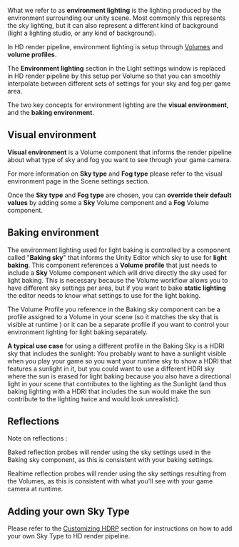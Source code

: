 What we refer to as **environment lighting** is the lighting produced by the environment surrounding our unity scene. Most commonly this represents the sky lighting, but it can also represent a different kind of background (light a lighting studio, or any kind of background).

In HD render pipeline, environment lighting is setup through [Volumes](https://github.com/Unity-Technologies/ScriptableRenderPipeline/wiki/Volumes) and **volume profiles**.

The **Environment lighting** section in the Light settings window is replaced in HD render pipeline by this setup per Volume so that you can smoothly interpolate between different sets of settings for your sky and fog per game area.

The two key concepts for environment lighting are the **visual environment**, and the **baking environment**.

## Visual environment

**Visual environment** is a Volume component that informs the render pipeline about what type of sky and fog you want to see through your game camera. 

For more information on **Sky type** and **Fog type** please refer to the visual environment page in the Scene settings section.

Once the **Sky type** and **Fog type** are chosen, you can **override their default values** by adding some a **Sky** Volume component and a **Fog** Volume component.

## Baking environment

The environment lighting used for light baking is controlled by a component called "**Baking sky**" that informs the Unity Editor which sky to use for **light baking**. This component references a **Volume profile** that just needs to include a **Sky** Volume component which will drive directly the sky used for light baking. This is necessary because the Volume workflow allows you to have different sky settings per area, but if you want to bake **static lighting** the editor needs to know what settings to use for the light baking.

The Volume Profile you reference in the Baking sky component can be a profile assigned to a Volume in your scene (so it matches the sky that is visible at runtime ) or it can be a separate profile if you want to control your environment lighting for light baking separately.

**A typical use case** for using a different profile in the Baking Sky is a HDRI sky that includes the sunlight: You probably want to have a sunlight visible when you play your game so you want your runtime sky to show a HDRI that features a sunlight in it, but you could want to use a different HDRI sky where the sun is erased for light baking because you also have a directional light in your scene that contributes to the lighting as the Sunlight (and thus baking lighting with a HDRI that includes the sun would make the sun contribute to the lighting twice and would look unrealistic).

## Reflections

Note on reflections :

Baked reflection probes will render using the sky settings used in the Baking sky component, as this is consistent with your baking settings.

Realtime reflection probes will render using the sky settings resulting from the Volumes, as this is consistent with what you'll see with your game camera at runtime.

## Adding your own Sky Type

Please refer to the [Customizing HDRP](https://github.com/Unity-Technologies/ScriptableRenderPipeline/wiki/Writing-A-Custom-Sky-Renderer) section for instructions on how to add your own Sky Type to HD render pipeline.